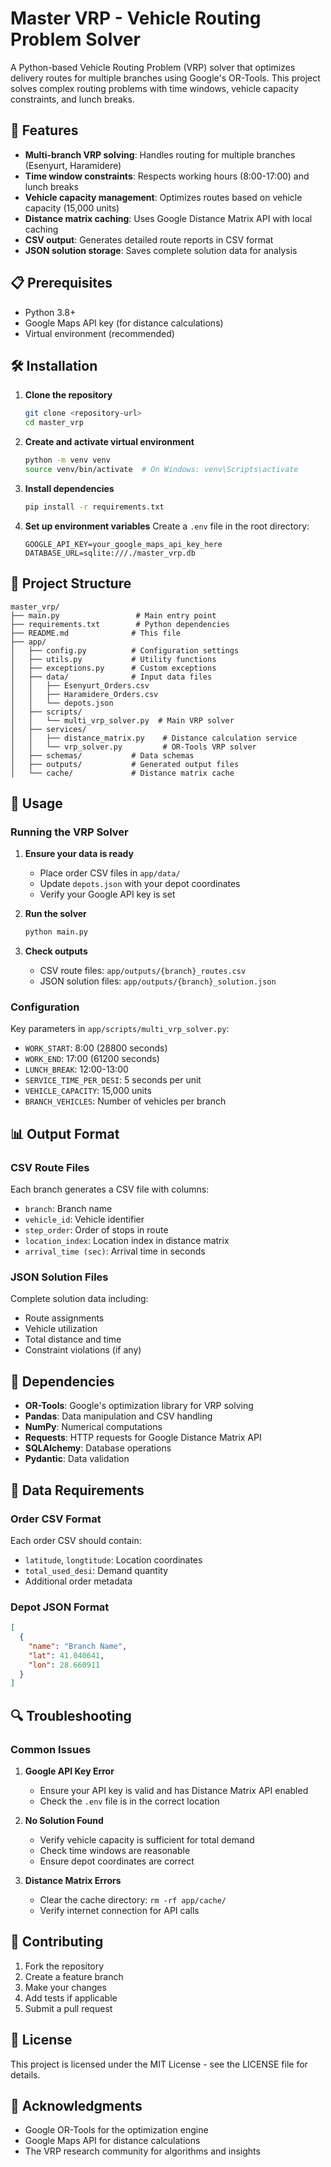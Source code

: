 # Master VRP - Vehicle Routing Problem Solver

A Python-based Vehicle Routing Problem (VRP) solver that optimizes delivery routes for multiple branches using Google's OR-Tools. This project solves complex routing problems with time windows, vehicle capacity constraints, and lunch breaks.

## 🚀 Features

- **Multi-branch VRP solving**: Handles routing for multiple branches (Esenyurt, Haramidere)
- **Time window constraints**: Respects working hours (8:00-17:00) and lunch breaks
- **Vehicle capacity management**: Optimizes routes based on vehicle capacity (15,000 units)
- **Distance matrix caching**: Uses Google Distance Matrix API with local caching
- **CSV output**: Generates detailed route reports in CSV format
- **JSON solution storage**: Saves complete solution data for analysis

## 📋 Prerequisites

- Python 3.8+
- Google Maps API key (for distance calculations)
- Virtual environment (recommended)

## 🛠️ Installation

1. **Clone the repository**
   ```bash
   git clone <repository-url>
   cd master_vrp
   ```

2. **Create and activate virtual environment**
   ```bash
   python -m venv venv
   source venv/bin/activate  # On Windows: venv\Scripts\activate
   ```

3. **Install dependencies**
   ```bash
   pip install -r requirements.txt
   ```

4. **Set up environment variables**
   Create a `.env` file in the root directory:
   ```env
   GOOGLE_API_KEY=your_google_maps_api_key_here
   DATABASE_URL=sqlite:///./master_vrp.db
   ```

## 📁 Project Structure

```
master_vrp/
├── main.py                 # Main entry point
├── requirements.txt        # Python dependencies
├── README.md              # This file
├── app/
│   ├── config.py          # Configuration settings
│   ├── utils.py           # Utility functions
│   ├── exceptions.py      # Custom exceptions
│   ├── data/              # Input data files
│   │   ├── Esenyurt_Orders.csv
│   │   ├── Haramidere_Orders.csv
│   │   └── depots.json
│   ├── scripts/
│   │   └── multi_vrp_solver.py  # Main VRP solver
│   ├── services/
│   │   ├── distance_matrix.py    # Distance calculation service
│   │   └── vrp_solver.py         # OR-Tools VRP solver
│   ├── schemas/           # Data schemas
│   ├── outputs/           # Generated output files
│   └── cache/             # Distance matrix cache
```

## 🚀 Usage

### Running the VRP Solver

1. **Ensure your data is ready**
   - Place order CSV files in `app/data/`
   - Update `depots.json` with your depot coordinates
   - Verify your Google API key is set

2. **Run the solver**
   ```bash
   python main.py
   ```

3. **Check outputs**
   - CSV route files: `app/outputs/{branch}_routes.csv`
   - JSON solution files: `app/outputs/{branch}_solution.json`

### Configuration

Key parameters in `app/scripts/multi_vrp_solver.py`:

- `WORK_START`: 8:00 (28800 seconds)
- `WORK_END`: 17:00 (61200 seconds)
- `LUNCH_BREAK`: 12:00-13:00
- `SERVICE_TIME_PER_DESI`: 5 seconds per unit
- `VEHICLE_CAPACITY`: 15,000 units
- `BRANCH_VEHICLES`: Number of vehicles per branch

## 📊 Output Format

### CSV Route Files
Each branch generates a CSV file with columns:
- `branch`: Branch name
- `vehicle_id`: Vehicle identifier
- `step_order`: Order of stops in route
- `location_index`: Location index in distance matrix
- `arrival_time (sec)`: Arrival time in seconds

### JSON Solution Files
Complete solution data including:
- Route assignments
- Vehicle utilization
- Total distance and time
- Constraint violations (if any)

## 🔧 Dependencies

- **OR-Tools**: Google's optimization library for VRP solving
- **Pandas**: Data manipulation and CSV handling
- **NumPy**: Numerical computations
- **Requests**: HTTP requests for Google Distance Matrix API
- **SQLAlchemy**: Database operations
- **Pydantic**: Data validation

## 📝 Data Requirements

### Order CSV Format
Each order CSV should contain:
- `latitude`, `longtitude`: Location coordinates
- `total_used_desi`: Demand quantity
- Additional order metadata

### Depot JSON Format
```json
[
  {
    "name": "Branch Name",
    "lat": 41.040641,
    "lon": 28.660911
  }
]
```

## 🔍 Troubleshooting

### Common Issues

1. **Google API Key Error**
   - Ensure your API key is valid and has Distance Matrix API enabled
   - Check the `.env` file is in the correct location

2. **No Solution Found**
   - Verify vehicle capacity is sufficient for total demand
   - Check time windows are reasonable
   - Ensure depot coordinates are correct

3. **Distance Matrix Errors**
   - Clear the cache directory: `rm -rf app/cache/`
   - Verify internet connection for API calls

## 🤝 Contributing

1. Fork the repository
2. Create a feature branch
3. Make your changes
4. Add tests if applicable
5. Submit a pull request

## 📄 License

This project is licensed under the MIT License - see the LICENSE file for details.

## 🙏 Acknowledgments

- Google OR-Tools for the optimization engine
- Google Maps API for distance calculations
- The VRP research community for algorithms and insights
